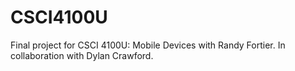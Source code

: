 # CSCI4100U
Final project for CSCI 4100U: Mobile Devices with Randy Fortier. In collaboration with Dylan Crawford.
